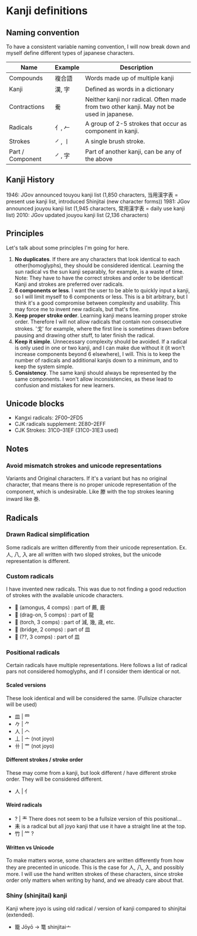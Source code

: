 # Kanji definitions

## Naming convention

To have a consistent variable naming convention, I will now break down and myself define different types of japanese characters.

| Name | Example | Description |
| --- | --- | ----------- |
| Compounds | 複合語 | Words made up of multiple kanji
| Kanji | 漢, 字 | Defined as words in a dictionary
| Contractions | 駦 | Neither kanji nor radical. Often made from two other kanji. May not be used in japanese.
| Radicals | 亻, 𠂉 | A group of 2-5 strokes that occur as component in kanji.
| Strokes | ㇒, ㇑ | A single brush stroke.
| Part / Component | ㇒, 字 | Part of another kanji, can be any of the above

## Kanji History

1946: JGov announced touyou kanji list (1,850 characters, 当用漢字表 = present use kanji list, introduced Shinjitai (new character forms))
1981: JGov announced jouyou kanji list (1,945 characters, 常用漢字表 = daily use kanji list)
2010: JGov updated   jouyou kanji list (2,136 characters)

## Principles

Let's talk about some principles I'm going for here.

1. **No duplicates**. If there are any characters that look identical to each other(homoglyphs),  they should be considered identical. Learning the sun radical vs the sun kanji separably, for example, is a waste of time. Note: They have to have the correct strokes and order to be identical! Kanji and strokes are preferred over radicals.
2. **6 components or less**. I want the user to be able to quickly input a kanji, so I will limit myself to 6 components or less. This is a bit arbitrary, but I think it's a good compromise between complexity and usability. This may force me to invent new radicals, but that's fine.
3. **Keep proper stroke order**. Learning kanji means learning proper stroke order. Therefore I will not allow radicals that contain non consecutive strokes. '戈' for example, where the first line is sometimes drawn before pausing and drawing other stuff, to later finish the radical.
4. **Keep it simple**. Unnecessary complexity should be avoided. If a radical is only used in one or two kanji, and I can make due without it (it won't increase components beyond 6 elsewhere), I will. This is to keep the number of radicals and additional kanjis down to a minimum, and to keep the system simple.
5. **Consistency**. The same kanji should always be represented by the same components. I won't allow inconsistencies, as these lead to confusion and mistakes for new learners.

## Unicode blocks

* Kangxi radicals: 2F00–2FD5
* CJK radicals supplement: 2E80–2EFF
* CJK Strokes: 31C0–31EF (31C0-31E3 used)

## Notes

### Avoid mismatch strokes and unicode representations

Variants and Original characters. If it's a variant but has no original character, that means there is no proper unicode representation of the component, which is undesirable. Like 滕 with the top strokes leaning inward like 𣳾.

## Radicals

### Drawn Radical simplification

Some radicals are written differently from their unicode representation. Ex. 人, 八, 入 are all written with two sloped strokes, but the unicode representation is different.

### Custom radicals

I have invented new radicals. This was due to not finding a good reduction of strokes with the available unicode characters.

* ⿖ (amongus,  4 comps) : part of  薦,  鹿
* ⿗ (drag-on,  5 comps) : part of 龍
* ⿘ (torch,       3 comps) : part of 減, 幾, 歳, etc.
* ⿙ (bridge,     2 comps) : part of 皿
* ⿚ (??, 3 comps) : part of 皿

### Positional radicals

Certain radicals have multiple representations. Here follows a list of radical pars not considered homoglyphs, and if I consider them identical or not.

#### Scaled versions

These look identical and will be considered the same. (Fullsize character will be used)

* 皿 | ⺲
* 𠂊 | ⺈
* 人 | 𠆢
* 丄 | ⼇ (not joyo)
* 卄 | 艹 (not joyo)

#### Different strokes / stroke order

These may come from a kanji, but look different / have different stroke order. They will be considered different.

* 人 | ⺅

#### Weird radicals

* ?   | 龶  There does not seem to be a fullsize version of this positional...
* 耒  is a radical but all joyo kanji that use it have a straight line at the top.
* 竹 | 𥫗 ?

#### Written vs Unicode

To make matters worse, some characters are written differently from how they are precented in unicode. This is the case for 人, 八, 入, and possibly more. I will use the hand written strokes of these characters, since stroke order only matters when writing by hand, and we already care about that.

### Shiny (shinjitai) kanji

Kanji where joyo is using old radical / version of kanji compared to shinjitai (extended).

* 籠 Jōyō -> 篭 shinjitai亠 
